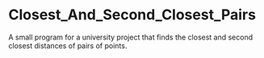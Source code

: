 # Closest_And_Second_Closest_Pairs
A small program for a university project that finds the closest and second closest distances of pairs of points.
